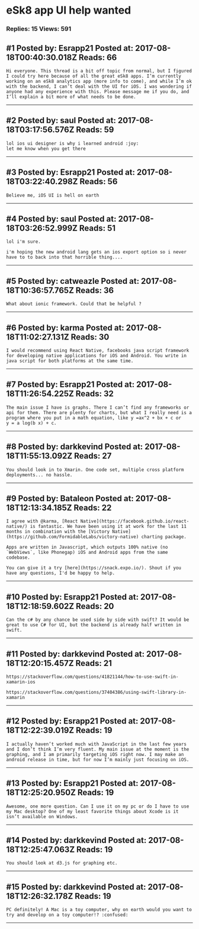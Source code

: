 # eSk8 app UI help wanted

### Replies: 15 Views: 591

## \#1 Posted by: Esrapp21 Posted at: 2017-08-18T00:40:30.018Z Reads: 66

```
Hi everyone. This thread is a bit off topic from normal, but I figured I could try here because of all the great eSk8 apps. I’m currently working on an eSk8 analytics app (more info to come), and while I’m ok with the backend, I can’t deal with the UI for iOS. I was wondering if anyone had any experience with this. Please message me if you do, and I’ll explain a bit more of what needs to be done.
```

---
## \#2 Posted by: saul Posted at: 2017-08-18T03:17:56.576Z Reads: 59

```
lol ios ui designer is why i learned android :joy:
let me know when you get there
```

---
## \#3 Posted by: Esrapp21 Posted at: 2017-08-18T03:22:40.298Z Reads: 56

```
Believe me, iOS UI is hell on earth
```

---
## \#4 Posted by: saul Posted at: 2017-08-18T03:26:52.999Z Reads: 51

```
lol i'm sure.

i'm hoping the new android lang gets an ios export option so i never have to to back into that horrible thing....
```

---
## \#5 Posted by: catweazle Posted at: 2017-08-18T10:36:57.765Z Reads: 36

```
What about ionic framework. Could that be helpful ?
```

---
## \#6 Posted by: karma Posted at: 2017-08-18T11:02:27.131Z Reads: 30

```
I would recommend using React Native, facebooks java script framework for developing native applications for iOS and Android. You write in java script for both platforms at the same time.
```

---
## \#7 Posted by: Esrapp21 Posted at: 2017-08-18T11:26:54.225Z Reads: 32

```
The main issue I have is graphs. There I can’t find any frameworks or api for them. There are plenty for charts, but what I really need is a program where you put in a math equation, like y =ax^2 + bx + c or 
y = a log(b x) + c.
```

---
## \#8 Posted by: darkkevind Posted at: 2017-08-18T11:55:13.092Z Reads: 27

```
You should look in to Xmarin. One code set, multiple cross platform deployments... no hassle.
```

---
## \#9 Posted by: Bataleon Posted at: 2017-08-18T12:13:34.185Z Reads: 22

```
I agree with @karma, [React Native](https://facebook.github.io/react-native/) is fantastic. We have been using it at work for the last 11 months in combination with the [Victory Native](https://github.com/FormidableLabs/victory-native) charting package.

Apps are written in Javascript, which outputs 100% native (no `WebViews`, like Phonegap) iOS and Android apps from the same codebase.

You can give it a try [here](https://snack.expo.io/). Shout if you have any questions, I'd be happy to help.
```

---
## \#10 Posted by: Esrapp21 Posted at: 2017-08-18T12:18:59.602Z Reads: 20

```
Can the c# by any chance be used side by side with swift? It would be great to use C# for UI, but the backend is already half written in swift.
```

---
## \#11 Posted by: darkkevind Posted at: 2017-08-18T12:20:15.457Z Reads: 21

```
https://stackoverflow.com/questions/41821144/how-to-use-swift-in-xamarin-ios

https://stackoverflow.com/questions/37404386/using-swift-library-in-xamarin
```

---
## \#12 Posted by: Esrapp21 Posted at: 2017-08-18T12:22:39.019Z Reads: 19

```
I actually haven’t worked much with JavaScript in the last few years and I don’t think I’m very fluent. My main issue at the moment is the graphing, and I am primarily targeting iOS right now. I may make an android release in time, but for now I’m mainly just focusing on iOS.
```

---
## \#13 Posted by: Esrapp21 Posted at: 2017-08-18T12:25:20.950Z Reads: 19

```
Awesome, one more question. Can I use it on my pc or do I have to use my Mac desktop? One of my least favorite things about Xcode is it isn’t available on Windows.
```

---
## \#14 Posted by: darkkevind Posted at: 2017-08-18T12:25:47.063Z Reads: 19

```
You should look at d3.js for graphing etc.
```

---
## \#15 Posted by: darkkevind Posted at: 2017-08-18T12:26:32.178Z Reads: 19

```
PC definitely! A Mac is a toy computer, why on earth would you want to try and develop on a toy computer!? :confused:
```

---
